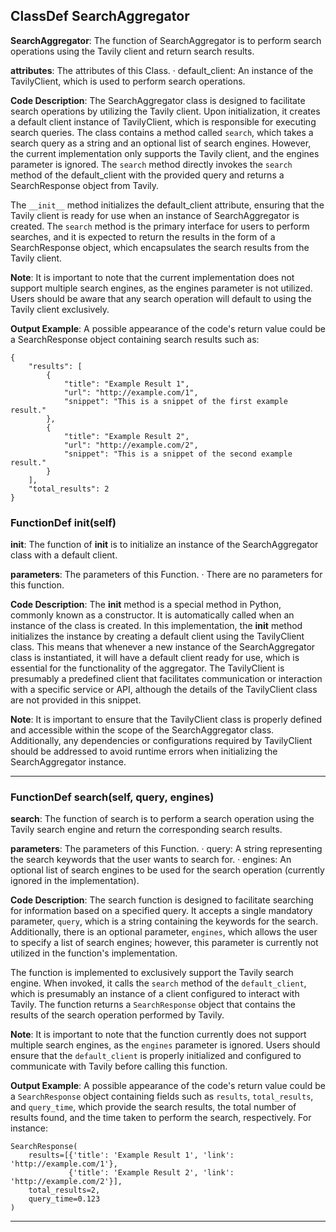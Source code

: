 ## ClassDef SearchAggregator
**SearchAggregator**: The function of SearchAggregator is to perform search operations using the Tavily client and return search results.

**attributes**: The attributes of this Class.
· default_client: An instance of the TavilyClient, which is used to perform search operations.

**Code Description**: The SearchAggregator class is designed to facilitate search operations by utilizing the Tavily client. Upon initialization, it creates a default client instance of TavilyClient, which is responsible for executing search queries. The class contains a method called `search`, which takes a search query as a string and an optional list of search engines. However, the current implementation only supports the Tavily client, and the engines parameter is ignored. The `search` method directly invokes the `search` method of the default_client with the provided query and returns a SearchResponse object from Tavily.

The `__init__` method initializes the default_client attribute, ensuring that the Tavily client is ready for use when an instance of SearchAggregator is created. The `search` method is the primary interface for users to perform searches, and it is expected to return the results in the form of a SearchResponse object, which encapsulates the search results from the Tavily client.

**Note**: It is important to note that the current implementation does not support multiple search engines, as the engines parameter is not utilized. Users should be aware that any search operation will default to using the Tavily client exclusively.

**Output Example**: A possible appearance of the code's return value could be a SearchResponse object containing search results such as:
```
{
    "results": [
        {
            "title": "Example Result 1",
            "url": "http://example.com/1",
            "snippet": "This is a snippet of the first example result."
        },
        {
            "title": "Example Result 2",
            "url": "http://example.com/2",
            "snippet": "This is a snippet of the second example result."
        }
    ],
    "total_results": 2
}
```
### FunctionDef __init__(self)
**__init__**: The function of __init__ is to initialize an instance of the SearchAggregator class with a default client.

**parameters**: The parameters of this Function.
· There are no parameters for this function.

**Code Description**: The __init__ method is a special method in Python, commonly known as a constructor. It is automatically called when an instance of the class is created. In this implementation, the __init__ method initializes the instance by creating a default client using the TavilyClient class. This means that whenever a new instance of the SearchAggregator class is instantiated, it will have a default client ready for use, which is essential for the functionality of the aggregator. The TavilyClient is presumably a predefined client that facilitates communication or interaction with a specific service or API, although the details of the TavilyClient class are not provided in this snippet.

**Note**: It is important to ensure that the TavilyClient class is properly defined and accessible within the scope of the SearchAggregator class. Additionally, any dependencies or configurations required by TavilyClient should be addressed to avoid runtime errors when initializing the SearchAggregator instance.
***
### FunctionDef search(self, query, engines)
**search**: The function of search is to perform a search operation using the Tavily search engine and return the corresponding search results.

**parameters**: The parameters of this Function.
· query: A string representing the search keywords that the user wants to search for.
· engines: An optional list of search engines to be used for the search operation (currently ignored in the implementation).

**Code Description**: The search function is designed to facilitate searching for information based on a specified query. It accepts a single mandatory parameter, `query`, which is a string containing the keywords for the search. Additionally, there is an optional parameter, `engines`, which allows the user to specify a list of search engines; however, this parameter is currently not utilized in the function's implementation. 

The function is implemented to exclusively support the Tavily search engine. When invoked, it calls the `search` method of the `default_client`, which is presumably an instance of a client configured to interact with Tavily. The function returns a `SearchResponse` object that contains the results of the search operation performed by Tavily.

**Note**: It is important to note that the function currently does not support multiple search engines, as the `engines` parameter is ignored. Users should ensure that the `default_client` is properly initialized and configured to communicate with Tavily before calling this function.

**Output Example**: A possible appearance of the code's return value could be a `SearchResponse` object containing fields such as `results`, `total_results`, and `query_time`, which provide the search results, the total number of results found, and the time taken to perform the search, respectively. For instance:

```
SearchResponse(
    results=[{'title': 'Example Result 1', 'link': 'http://example.com/1'}, 
             {'title': 'Example Result 2', 'link': 'http://example.com/2'}],
    total_results=2,
    query_time=0.123
)
```
***
